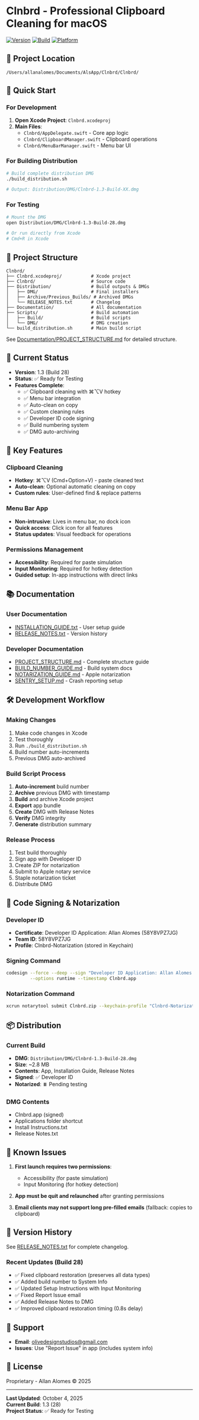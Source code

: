 # Clnbrd - Professional Clipboard Cleaning for macOS

[![Version](https://img.shields.io/badge/version-1.3-blue.svg)](https://github.com/yourusername/clnbrd)
[![Build](https://img.shields.io/badge/build-28-green.svg)](https://github.com/yourusername/clnbrd)
[![Platform](https://img.shields.io/badge/platform-macOS-lightgrey.svg)](https://github.com/yourusername/clnbrd)

## 📍 Project Location
```
/Users/allanalomes/Documents/AlsApp/Clnbrd/Clnbrd/
```

## 🎯 Quick Start

### For Development
1. **Open Xcode Project**: `Clnbrd.xcodeproj`
2. **Main Files**:
   - `Clnbrd/AppDelegate.swift` - Core app logic
   - `Clnbrd/ClipboardManager.swift` - Clipboard operations
   - `Clnbrd/MenuBarManager.swift` - Menu bar UI

### For Building Distribution
```bash
# Build complete distribution DMG
./build_distribution.sh

# Output: Distribution/DMG/Clnbrd-1.3-Build-XX.dmg
```

### For Testing
```bash
# Mount the DMG
open Distribution/DMG/Clnbrd-1.3-Build-28.dmg

# Or run directly from Xcode
# Cmd+R in Xcode
```

## 📂 Project Structure

```
Clnbrd/
├── Clnbrd.xcodeproj/           # Xcode project
├── Clnbrd/                     # Source code
├── Distribution/               # Build outputs & DMGs
│   ├── DMG/                    # Final installers
│   ├── Archive/Previous_Builds/ # Archived DMGs
│   └── RELEASE_NOTES.txt       # Changelog
├── Documentation/              # All documentation
├── Scripts/                    # Build automation
│   ├── Build/                  # Build scripts
│   └── DMG/                    # DMG creation
└── build_distribution.sh       # Main build script
```

See [Documentation/PROJECT_STRUCTURE.md](Documentation/PROJECT_STRUCTURE.md) for detailed structure.

## 🚀 Current Status

- **Version**: 1.3 (Build 28)
- **Status**: ✅ Ready for Testing
- **Features Complete**:
  - ✅ Clipboard cleaning with ⌘⌥V hotkey
  - ✅ Menu bar integration
  - ✅ Auto-clean on copy
  - ✅ Custom cleaning rules
  - ✅ Developer ID code signing
  - ✅ Build numbering system
  - ✅ DMG auto-archiving

## 🔧 Key Features

### Clipboard Cleaning
- **Hotkey**: ⌘⌥V (Cmd+Option+V) - paste cleaned text
- **Auto-clean**: Optional automatic cleaning on copy
- **Custom rules**: User-defined find & replace patterns

### Menu Bar App
- **Non-intrusive**: Lives in menu bar, no dock icon
- **Quick access**: Click icon for all features
- **Status updates**: Visual feedback for operations

### Permissions Management
- **Accessibility**: Required for paste simulation
- **Input Monitoring**: Required for hotkey detection
- **Guided setup**: In-app instructions with direct links

## 📚 Documentation

### User Documentation
- [INSTALLATION_GUIDE.txt](Documentation/INSTALLATION_GUIDE.txt) - User setup guide
- [RELEASE_NOTES.txt](Distribution/RELEASE_NOTES.txt) - Version history

### Developer Documentation
- [PROJECT_STRUCTURE.md](Documentation/PROJECT_STRUCTURE.md) - Complete structure guide
- [BUILD_NUMBER_GUIDE.md](Documentation/BUILD_NUMBER_GUIDE.md) - Build system docs
- [NOTARIZATION_GUIDE.md](Documentation/NOTARIZATION_GUIDE.md) - Apple notarization
- [SENTRY_SETUP.md](Documentation/SENTRY_SETUP.md) - Crash reporting setup

## 🛠️ Development Workflow

### Making Changes
1. Make code changes in Xcode
2. Test thoroughly
3. Run `./build_distribution.sh`
4. Build number auto-increments
5. Previous DMG auto-archived

### Build Script Process
1. **Auto-increment** build number
2. **Archive** previous DMG with timestamp
3. **Build** and archive Xcode project
4. **Export** app bundle
5. **Create** DMG with Release Notes
6. **Verify** DMG integrity
7. **Generate** distribution summary

### Release Process
1. Test build thoroughly
2. Sign app with Developer ID
3. Create ZIP for notarization
4. Submit to Apple notary service
5. Staple notarization ticket
6. Distribute DMG

## 🔐 Code Signing & Notarization

### Developer ID
- **Certificate**: Developer ID Application: Allan Alomes (58Y8VPZ7JG)
- **Team ID**: 58Y8VPZ7JG
- **Profile**: Clnbrd-Notarization (stored in Keychain)

### Signing Command
```bash
codesign --force --deep --sign "Developer ID Application: Allan Alomes (58Y8VPZ7JG)" \
         --options runtime --timestamp Clnbrd.app
```

### Notarization Command
```bash
xcrun notarytool submit Clnbrd.zip --keychain-profile "Clnbrd-Notarization" --wait
```

## 📦 Distribution

### Current Build
- **DMG**: `Distribution/DMG/Clnbrd-1.3-Build-28.dmg`
- **Size**: ~2.8 MB
- **Contents**: App, Installation Guide, Release Notes
- **Signed**: ✅ Developer ID
- **Notarized**: ⏸️ Pending testing

### DMG Contents
- Clnbrd.app (signed)
- Applications folder shortcut
- Install Instructions.txt
- Release Notes.txt

## 🐛 Known Issues

1. **First launch requires two permissions**:
   - Accessibility (for paste simulation)
   - Input Monitoring (for hotkey detection)
   
2. **App must be quit and relaunched** after granting permissions

3. **Email clients may not support long pre-filled emails** (fallback: copies to clipboard)

## 📝 Version History

See [RELEASE_NOTES.txt](Distribution/RELEASE_NOTES.txt) for complete changelog.

### Recent Updates (Build 28)
- ✅ Fixed clipboard restoration (preserves all data types)
- ✅ Added build number to System Info
- ✅ Updated Setup Instructions with Input Monitoring
- ✅ Fixed Report Issue email
- ✅ Added Release Notes to DMG
- ✅ Improved clipboard restoration timing (0.8s delay)

## 🤝 Support

- **Email**: olivedesignstudios@gmail.com
- **Issues**: Use "Report Issue" in app (includes system info)

## 📄 License

Proprietary - Allan Alomes © 2025

---

**Last Updated**: October 4, 2025  
**Current Build**: 1.3 (28)  
**Project Status**: ✅ Ready for Testing
